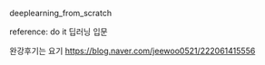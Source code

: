 deeplearning_from_scratch

reference: do it 딥러닝 입문

완강후기는 요기 https://blog.naver.com/jeewoo0521/222061415556
